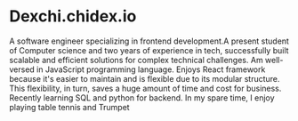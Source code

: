 # Dexchi.chidex.io

A software engineer specializing in frontend development.A present student of Computer science and two years of experience in  tech, successfully built scalable and efficient solutions for complex technical challenges. Am well-versed in JavaScript programming language. Enjoys React framework because it's easier to maintain and is flexible due to its modular structure. This flexibility, in turn, saves a huge amount of time and cost for business. Recently learning SQL and python for backend.
In my spare time, I enjoy playing table tennis and Trumpet
